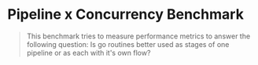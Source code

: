 # Pipeline x Concurrency Benchmark

> This benchmark tries to measure performance metrics to answer the following question: Is go routines better used as stages of one pipeline or as each with it's own flow?